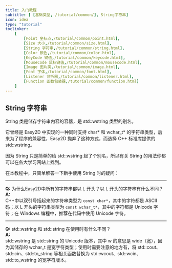 ```yaml
---
title: 入门教程
subtitle: [ [基础类型, /tutorial/common/], String字符串]
icon: idea
type: "tutorial"
toclinker: 
    [
        [Point 坐标点,/tutorial/common/point.html],
        [Size 大小,/tutorial/common/size.html],
        [String 字符串,/tutorial/common/string.html],
        [Color 颜色,/tutorial/common/color.html],
        [KeyCode 键值,/tutorial/common/keycode.html],
        [MouseCode 鼠标键值,/tutorial/common/mousecode.html],
        [Image 图片类,/tutorial/common/image.html],
        [Font 字体,/tutorial/common/font.html],
        [Listener 监听器,/tutorial/common/listener.html],
        [Function 函数包装器,/tutorial/common/function.html]
    ]
---
```


## String 字符串

String 类是储存字符串内容的容器，是 std::wstring 类型的别名。

它曾经是 Easy2D 中实现的一种同时支持 char* 和 wchar_t* 的字符串类型，后来为了程序的兼容性，Easy2D 抛弃了这种方式，而选择 C++ 标准库提供的 std::wstring。

因为 String 只是简单的给 std::wstring 起了个别名，所以有关 String 的用法你都可以在各大学习网站上找到。

在本教程中，只简单解答一下新手使用 String 时的疑问：

---

**Q:** 为什么Easy2D中所有的字符串都以 L 开头？以 L 开头的字符串有什么不同？  
**A:**  
C++中以双引号括起来的字符串类型为 `const char*`，其中的字符都是 ASCII 码；以 L 开头的字符串类型为 `const wchar_t*`，其中的字符都是 Unicode 字符；在 Windows 编程中，推荐在代码中使用 Unicode 字符。

---

**Q:** std::wstring 和 std::string 在使用时有什么不同？  
**A:**  
std::wstring 是 std::string 的 Unicode 版本，其中 w 的意思是 wide（宽），因为其储存的 wchar_t 是宽字符类型；使用时需要注意的地方有，将 std::cout、std::cin、std::to_string 等相关函数替换为 std::wcout、std::wcin、std::to_wstring 的宽字符版本。
